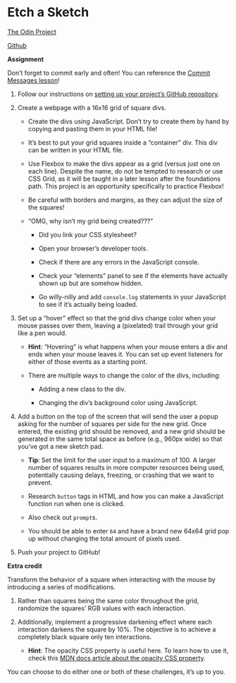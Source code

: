 # Etch a Sketch
[The Odin Project](https://www.theodinproject.com/lessons/foundations-etch-a-sketch)

[Github](https://github.com/jzanderson09/etch-a-sketch)

**Assignment**

Don’t forget to commit early and often! You can reference the [Commit Messages lesson](https://www.theodinproject.com/paths/foundations/courses/foundations/lessons/commit-messages)!

1. Follow our instructions on [setting up your project’s GitHub repository](https://www.theodinproject.com/paths/foundations/courses/foundations/lessons/recipes#setting-up-your-projects-github-repository).

2. Create a webpage with a 16x16 grid of square divs.

    * Create the divs using JavaScript. Don’t try to create them by hand by copying and pasting them in your HTML file!
    * It’s best to put your grid squares inside a “container” div. This div can be written in your HTML file.
    * Use Flexbox to make the divs appear as a grid (versus just one on each line). Despite the name, do not be tempted to research or use CSS Grid, as it will be taught in a later lesson after the foundations path. This project is an opportunity specifically to practice Flexbox!

    * Be careful with borders and margins, as they can adjust the size of the squares!

    * “OMG, why isn’t my grid being created???”
        * Did you link your CSS stylesheet?

        * Open your browser’s developer tools.

        * Check if there are any errors in the JavaScript console.

        * Check your “elements” panel to see if the elements have actually shown up but are somehow hidden.

        * Go willy-nilly and add `console.log` statements in your JavaScript to see if it’s actually being loaded.

3. Set up a “hover” effect so that the grid divs change color when your mouse passes over them, leaving a (pixelated) trail through your grid like a pen would.

    * **Hint**: “Hovering” is what happens when your mouse enters a div and ends when your mouse leaves it. You can set up event listeners for either of those events as a starting point.

    * There are multiple ways to change the color of the divs, including:
        * Adding a new class to the div.

        * Changing the div’s background color using JavaScript.

4. Add a button on the top of the screen that will send the user a popup asking for the number of squares per side for the new grid. Once entered, the existing grid should be removed, and a new grid should be generated in the same total space as before (e.g., 960px wide) so that you’ve got a new sketch pad.

    * **Tip**: Set the limit for the user input to a maximum of 100. A larger number of squares results in more computer resources being used, potentially causing delays, freezing, or crashing that we want to prevent.

    * Research `button` tags in HTML and how you can make a JavaScript function run when one is clicked.

    * Also check out `prompt`s.

    * You should be able to enter `64` and have a brand new 64x64 grid pop up without changing the total amount of pixels used.

5. Push your project to GitHub!

**Extra credit**

Transform the behavior of a square when interacting with the mouse by introducing a series of modifications.

1. Rather than squares being the same color throughout the grid, randomize the squares’ RGB values with each interaction.

2. Additionally, implement a progressive darkening effect where each interaction darkens the square by 10%. The objective is to achieve a completely black square only ten interactions.

    * **Hint**: The opacity CSS property is useful here. To learn how to use it, check this [MDN docs article about the opacity CSS property](https://developer.mozilla.org/en-US/docs/Web/CSS/opacity).

You can choose to do either one or both of these challenges, it’s up to you.